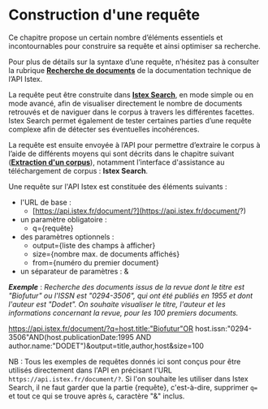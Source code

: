 # Construction d'une requête

Ce chapitre propose un certain nombre d’éléments essentiels et incontournables pour construire sa requête et ainsi optimiser sa recherche.

Pour plus de détails sur la syntaxe d’une requête, n’hésitez pas à consulter la rubrique [**Recherche de documents**](../../api/search/) de la documentation technique de l’API Istex.

La requête peut être construite dans [**Istex Search**](https://search.istex.fr), en mode simple ou en mode avancé, afin de visualiser directement le nombre de documents retrouvés et de naviguer dans le corpus à travers les différentes facettes. Istex Search permet également de tester certaines parties d’une requête complexe afin de détecter ses éventuelles incohérences.

La requête est ensuite envoyée à l’API pour permettre d’extraire le corpus à l’aide de différents moyens qui sont décrits dans le chapitre suivant ([**Extraction d'un corpus**](../extraction/)), notamment l’interface d'assistance au téléchargement de corpus : **Istex Search**.

Une requête sur l'API Istex est constituée des éléments suivants :

* l'URL de base :&#x20;
  * [https://api.istex.fr/document/?](https://api.istex.fr/document/?)
* un paramètre obligatoire :&#x20;
  * q={requête}
* des paramètres optionnels :&#x20;
  * output={liste des champs à afficher}
  * size={nombre max. de documents affichés}
  * from={numéro du premier document}
* un séparateur de paramètres : &

_**Exemple**_ : _Recherche des documents issus de la revue dont le titre est "Biofutur" ou l'ISSN est "0294-3506", qui ont été publiés en 1955 et dont l'auteur est "Dodet". On souhaite visualiser le titre, l'auteur et les informations concernant la revue, pour les 100 premiers documents._

https://api.istex.fr/document/?q=host.title:"Biofutur"OR host.issn:"0294-3506"AND(host.publicationDate:1995 AND author.name:"DODET")\&output=title,author,host\&size=100

>

NB : Tous les exemples de requêtes donnés ici sont conçus pour être utilisés directement dans l'API en précisant l'URL `https://api.istex.fr/document/?`. Si l'on souhaite les utiliser dans Istex Search, il ne faut garder que la partie {requête}, c'est-à-dire, supprimer `q=` et tout ce qui se trouve après `&`, caractère "&" inclus.
